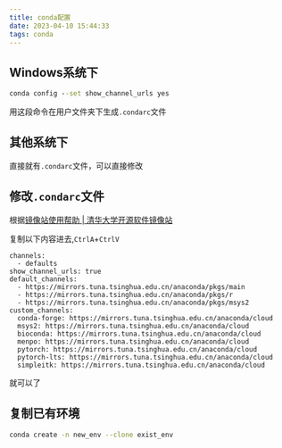 ```yaml
---
title: conda配置
date: 2023-04-10 15:44:33
tags: conda
---
```


## Windows系统下

```cmd
conda config --set show_channel_urls yes
```

用这段命令在用户文件夹下生成`.condarc`文件

## 其他系统下

直接就有`.condarc`文件，可以直接修改

## 修改`.condarc`文件

根据[镜像站使用帮助 | 清华大学开源软件镜像站](https://mirrors.tuna.tsinghua.edu.cn/help/anaconda/)

复制以下内容进去,`CtrlA`+`CtrlV`

```condarc
channels:
  - defaults
show_channel_urls: true
default_channels:
  - https://mirrors.tuna.tsinghua.edu.cn/anaconda/pkgs/main
  - https://mirrors.tuna.tsinghua.edu.cn/anaconda/pkgs/r
  - https://mirrors.tuna.tsinghua.edu.cn/anaconda/pkgs/msys2
custom_channels:
  conda-forge: https://mirrors.tuna.tsinghua.edu.cn/anaconda/cloud
  msys2: https://mirrors.tuna.tsinghua.edu.cn/anaconda/cloud
  bioconda: https://mirrors.tuna.tsinghua.edu.cn/anaconda/cloud
  menpo: https://mirrors.tuna.tsinghua.edu.cn/anaconda/cloud
  pytorch: https://mirrors.tuna.tsinghua.edu.cn/anaconda/cloud
  pytorch-lts: https://mirrors.tuna.tsinghua.edu.cn/anaconda/cloud
  simpleitk: https://mirrors.tuna.tsinghua.edu.cn/anaconda/cloud
```

就可以了

## 复制已有环境

```sh
conda create -n new_env --clone exist_env
```
